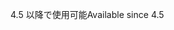 <span data-ttu-id="eef09-101">4.5 以降で使用可能</span><span class="sxs-lookup"><span data-stu-id="eef09-101">Available since 4.5</span></span>